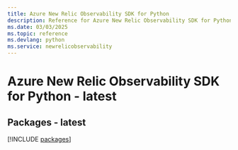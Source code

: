 ```yaml
---
title: Azure New Relic Observability SDK for Python
description: Reference for Azure New Relic Observability SDK for Python
ms.date: 03/03/2025
ms.topic: reference
ms.devlang: python
ms.service: newrelicobservability
---
```

# Azure New Relic Observability SDK for Python - latest
## Packages - latest
[!INCLUDE [packages](new-relic-observability-index.md)]
